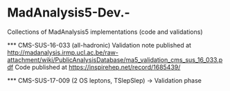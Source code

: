 # MadAnalysis5-Dev.-
Collections of MadAnalysis5 implementations (code and validations)


*** CMS-SUS-16-033 (all-hadronic)
Validation note published at http://madanalysis.irmp.ucl.ac.be/raw-attachment/wiki/PublicAnalysisDatabase/ma5_validation_cms_sus_16_033.pdf
Code published at https://inspirehep.net/record/1685439/


*** CMS-SUS-17-009 (2 OS leptons, TSlepSlep)
-> Validation phase

